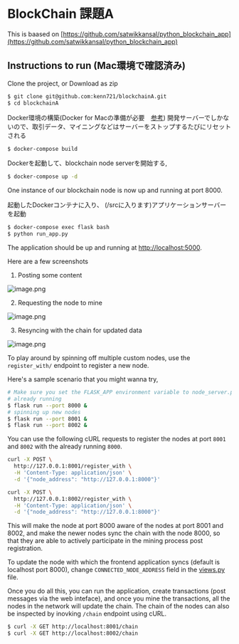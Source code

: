 # BlockChain 課題A

This is baased on [https://github.com/satwikkansal/python_blockchain_app](https://github.com/satwikkansal/python_blockchain_app)

## Instructions to run (Mac環境で確認済み)

Clone the project, or Download as zip

```sh
$ git clone git@github.com:kenn721/blockchainA.git
$ cd blockchainA
```

Docker環境の構築(Docker for Macの準備が必要　[参考](https://docs.docker.jp/docker-for-mac/install.html))
開発サーバーでしかないので、取引データ、マイニングなどはサーバーをストップするたびにリセットされる

```sh
$ docker-compose build
```

Dockerを起動して、blockchain node serverを開始する, 
```sh
$ docker-compose up -d
``` 

One instance of our blockchain node is now up and running at port 8000.

起動したDockerコンテナに入り、 (/srcに入ります)アプリケーションサーバーを起動

```sh
$ docker-compose exec flask bash
$ python run_app.py
```

The application should be up and running at [http://localhost:5000](http://localhost:5000).

Here are a few screenshots

1. Posting some content

![image.png](https://github.com/satwikkansal/python_blockchain_app/raw/master/screenshots/1.png)

2. Requesting the node to mine

![image.png](https://github.com/satwikkansal/python_blockchain_app/raw/master/screenshots/2.png)

3. Resyncing with the chain for updated data

![image.png](https://github.com/satwikkansal/python_blockchain_app/raw/master/screenshots/3.png)

To play around by spinning off multiple custom nodes, use the `register_with/` endpoint to register a new node. 

Here's a sample scenario that you might wanna try,

```sh
# Make sure you set the FLASK_APP environment variable to node_server.py before running these nodes
# already running
$ flask run --port 8000 &
# spinning up new nodes
$ flask run --port 8001 &
$ flask run --port 8002 &
```

You can use the following cURL requests to register the nodes at port `8001` and `8002` with the already running `8000`.

```sh
curl -X POST \
  http://127.0.0.1:8001/register_with \
  -H 'Content-Type: application/json' \
  -d '{"node_address": "http://127.0.0.1:8000"}'
```

```sh
curl -X POST \
  http://127.0.0.1:8002/register_with \
  -H 'Content-Type: application/json' \
  -d '{"node_address": "http://127.0.0.1:8000"}'
```

This will make the node at port 8000 aware of the nodes at port 8001 and 8002, and make the newer nodes sync the chain with the node 8000, so that they are able to actively participate in the mining process post registration.

To update the node with which the frontend application syncs (default is localhost port 8000), change `CONNECTED_NODE_ADDRESS` field in the [views.py](/app/views.py) file.

Once you do all this, you can run the application, create transactions (post messages via the web inteface), and once you mine the transactions, all the nodes in the network will update the chain. The chain of the nodes can also be inspected by inovking `/chain` endpoint using cURL.

```sh
$ curl -X GET http://localhost:8001/chain
$ curl -X GET http://localhost:8002/chain
```
